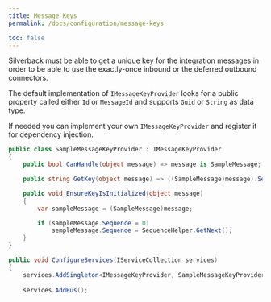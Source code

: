 ```yaml
---
title: Message Keys
permalink: /docs/configuration/message-keys

toc: false
---
```


Silverback must be able to get a unique key for the integration messages in order to be able to use the exactly-once inbound or the deferred outbound connectors.

The default implementation of `IMessageKeyProvider` looks for a public property called either `Id` or `MessageId` and supports `Guid` or `String` as data type.

If needed you can implement your own `IMessageKeyProvider` and register it for dependency injection.

```c#
public class SampleMessageKeyProvider : IMessageKeyProvider
{
    public bool CanHandle(object message) => message is SampleMessage;

    public string GetKey(object message) => ((SampleMessage)message).Sequence;

    public void EnsureKeyIsInitialized(object message)
    {
        var sampleMessage = (SampleMessage)message;

        if (sampleMessage.Sequence = 0)
            sempleMessage.Sequence = SequenceHelper.GetNext();
    }
}
```
```c#
public void ConfigureServices(IServiceCollection services)
{
    services.AddSingleton<IMessageKeyProvider, SampleMessageKeyProvider>();
    
    services.AddBus();
```